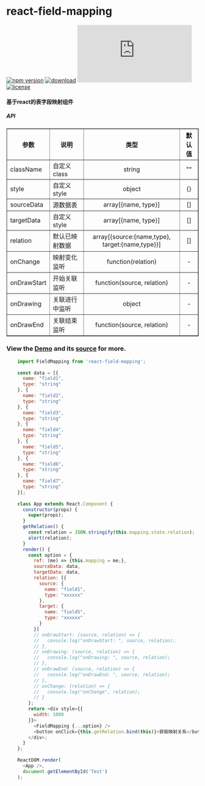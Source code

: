 # react-field-mapping

[![npm version](https://img.shields.io/npm/v/react-stretchable.svg?style=flat)](https://www.npmjs.com/package/react-stretchable)
[![download](https://img.shields.io/npm/dm/react-stretchable.svg?style=flat)](https://www.npmjs.com/package/react-stretchable)
![gzip size](http://img.badgesize.io/https://npmcdn.com/react-stretchable/dist/zoomable.js?compression=gzip)
[![license](https://img.shields.io/badge/license-MIT-blue.svg?style=flat)](https://raw.githubusercontent.com/zsjjs/react-stretchable/master/LICENSE)

#### 基于react的表字段映射组件

##### API

<table border="1">
    <tr>
      <th>参数</th>
      <th>说明</th>
      <th align="center">类型</th>
      <th align="center">默认值</th>
    </tr>
    <tr>
      <td>className</td>
      <td>自定义class</td>
      <td align="center">string</td>
      <td align="center">""</td>
    </tr>
    <tr>
      <td>style</td>
      <td>自定义style</td>
      <td align="center">object</td>
      <td align="center">{}</td>
    </tr>
    <tr>
      <td>sourceData</td>
      <td>源数据表</td>
      <td align="center">array[{name, type}]</td>
      <td align="center">[]</td>
    </tr>
    <tr>
      <td>targetData</td>
      <td>自定义style</td>
      <td align="center">array[{name, type}]</td>
      <td align="center">[]</td>
    </tr>
    <tr>
      <td>relation</td>
      <td>默认已映射数据</td>
      <td align="center">array[{source:{name,type}, target:{name,type}}]</td>
      <td align="center">[]</td>
    </tr>
    <tr>
      <td>onChange</td>
      <td>映射变化监听</td>
      <td align="center">function(relation)</td>
      <td align="center">-</td>
    </tr>
    <tr>
      <td>onDrawStart</td>
      <td>开始关联监听</td>
      <td align="center">function(source, relation)</td>
      <td align="center">-</td>
    </tr>
    <tr>
      <td>onDrawing</td>
      <td>关联进行中监听</td>
      <td align="center">object</td>
      <td align="center">-</td>
    </tr>
    <tr>
      <td>onDrawEnd</td>
      <td>关联结束监听</td>
      <td align="center">function(source, relation)</td>
      <td align="center">-</td>
    </tr>
</table>

### View the <a href="https://codepen.io/godIsMe/pen/NEXzgr">Demo</a> and its <a href="https://github.com/zsjjs/react-field-mapping/blob/master/example/test.js">source</a> for more.

``` js
    import FieldMapping from 'react-field-mapping';
    
    const data = [{
      name: "field1",
      type: "string"
    }, {
      name: "field2",
      type: "string"
    }, {
      name: "field3",
      type: "string"
    }, {
      name: "field4",
      type: "string"
    }, {
      name: "field5",
      type: "string"
    }, {
      name: "field6",
      type: "string"
    }, {
      name: "field7",
      type: "string"
    }];
    
    class App extends React.Component {
      constructor(props) {
        super(props);
      }
      getRelation() {
        const relation = JSON.stringify(this.mapping.state.relation);
        alert(relation);
      }
      render() {
        const option = {
          ref: (me) => {this.mapping = me;},
          sourceData: data,
          targetData: data,
          relation: [{
            source: {
              name: "field1",
              type: "xxxxxx"
            },
            target: {
              name: "field5",
              type: "xxxxxx"
            }
          }]
          // onDrawStart: (source, relation) => {
          //   console.log("onDrawStart: ", source, relation);
          // },
          // onDrawing: (source, relation) => {
          //   console.log("onDrawing: ", source, relation);
          // },
          // onDrawEnd: (source, relation) => {
          //   console.log("onDrawEnd: ", source, relation);
          // },
          // onChange: (relation) => {
          //   console.log("onChange", relation);
          // }
        };
        return <div style={{
          width: 1000
        }}>
          <FieldMapping {...option} />
          <button onClick={this.getRelation.bind(this)}>获取映射关系</button>
        </div>;
      }
    };
    
    ReactDOM.render(
      <App />,
      document.getElementById('Test')
    );
```
